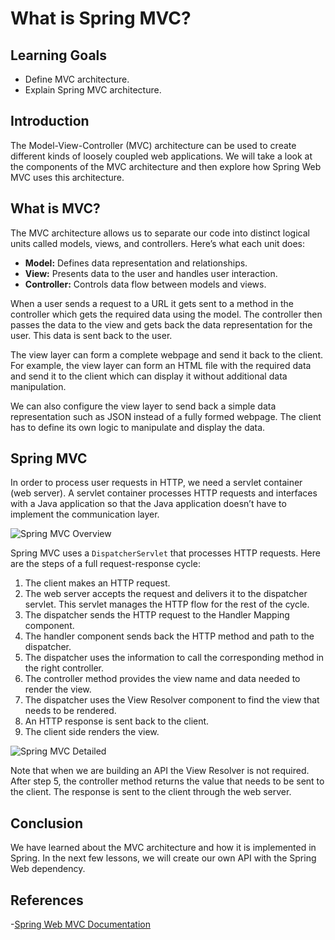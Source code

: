# What is Spring MVC?

## Learning Goals

- Define MVC architecture.
- Explain Spring MVC architecture.

## Introduction

The Model-View-Controller (MVC) architecture can be used to create different
kinds of loosely coupled web applications. We will take a look at the components
of the MVC architecture and then explore how Spring Web MVC uses this
architecture.

## What is MVC?

The MVC architecture allows us to separate our code into distinct logical units
called models, views, and controllers. Here’s what each unit does:

- **Model:** Defines data representation and relationships.
- **View:** Presents data to the user and handles user interaction.
- **Controller:** Controls data flow between models and views.

When a user sends a request to a URL it gets sent to a method in the controller
which gets the required data using the model. The controller then passes the
data to the view and gets back the data representation for the user. This data
is sent back to the user.

The view layer can form a complete webpage and send it back to the client. For
example, the view layer can form an HTML file with the required data and send it
to the client which can display it without additional data manipulation.

We can also configure the view layer to send back a simple data representation
such as JSON instead of a fully formed webpage. The client has to define its own
logic to manipulate and display the data.

## Spring MVC

In order to process user requests in HTTP, we need a servlet container (web
server). A servlet container processes HTTP requests and interfaces with a Java
application so that the Java application doesn’t have to implement the
communication layer.

![Spring MVC Overview](https://curriculum-content.s3.amazonaws.com/java-spring-2/spring-mvc-overview.png)

Spring MVC uses a `DispatcherServlet` that processes HTTP requests. Here are the
steps of a full request-response cycle:

1. The client makes an HTTP request.
2. The web server accepts the request and delivers it to the dispatcher servlet.
   This servlet manages the HTTP flow for the rest of the cycle.
3. The dispatcher sends the HTTP request to the Handler Mapping component.
4. The handler component sends back the HTTP method and path to the dispatcher.
5. The dispatcher uses the information to call the corresponding method in the
   right controller.
6. The controller method provides the view name and data needed to render the
   view.
7. The dispatcher uses the View Resolver component to find the view that needs
   to be rendered.
8. An HTTP response is sent back to the client.
9. The client side renders the view.

![Spring MVC Detailed](https://curriculum-content.s3.amazonaws.com/java-spring-2/spring-mvc-detailed.png)

Note that when we are building an API the View Resolver is not required. After
step 5, the controller method returns the value that needs to be sent to the
client. The response is sent to the client through the web server.

## Conclusion

We have learned about the MVC architecture and how it is implemented in Spring.
In the next few lessons, we will create our own API with the Spring Web
dependency.

## References

-[Spring Web MVC Documentation](https://docs.spring.io/spring-framework/docs/3.2.x/spring-framework-reference/html/mvc.html)

